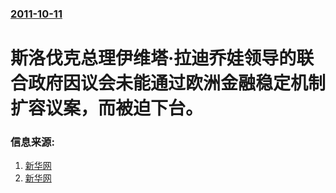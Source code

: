 ### [2011-10-11](/news/2011/10/11/index.md)

##### 
# 斯洛伐克总理伊维塔·拉迪乔娃领导的联合政府因议会未能通过欧洲金融稳定机制扩容议案，而被迫下台。




### 信息来源:

1. [新华网](http://news.xinhuanet.com/world/2011-10/13/c_122154020.htm)
2. [新华网](http://news.xinhuanet.com/world/2011-10/14/c_122155294.htm)
